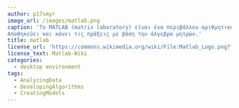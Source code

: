 ```yaml
---
author: p17smyr
image_url: /images/matlab.png
caption: 'Το MATLAB (matrix laboratory) είναι ένα περιβάλλον αριθμητικής υπολογιστικής και μια προγραμματιστική γλώσσα τέταρτης γενιάς.
Αποθηκεύει και κάνει τις πράξεις με βάση την άλγεβρα μητρών.'
title: matlab
license_url: 'https://commons.wikimedia.org/wiki/File:Matlab_Logo.png?fbclid=IwAR1ypXEx_7o6Ly7uyTht_b28nPpvemzb91raOxo_Y-TK5Tie7D2hEe4QX4M'
license_text: Matlab-Wiki
categories:
  - desktop environment
tags:
  - AnalyzingData
  - DevelopingAlgorithms
  - CreatingModels
---
```

